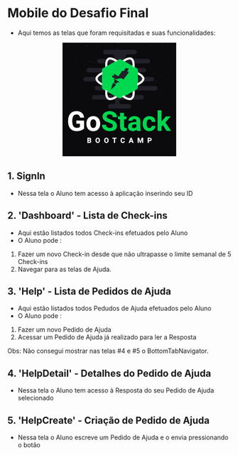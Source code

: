 # Mobile do Desafio Final

- Aqui temos as telas que foram requisitadas e suas funcionalidades:

<p align="center">
  <img width="256" height="256" src="../gostack-256x256.png">
</p>

## 1. SignIn

- Nessa tela o Aluno tem acesso à aplicação inserindo seu ID

## 2. 'Dashboard' - Lista de Check-ins

- Aqui estão listados todos Check-ins efetuados pelo Aluno
- O Aluno pode :

1. Fazer um novo Check-in desde que não ultrapasse o limite semanal de 5 Check-ins
2. Navegar para as telas de Ajuda.

## 3. 'Help' - Lista de Pedidos de Ajuda

- Aqui estão listados todos Pedudos de Ajuda efetuados pelo Aluno
- O Aluno pode :

1. Fazer um novo Pedido de Ajuda
2. Acessar um Pedido de Ajuda já realizado para ler a Resposta

Obs: Não consegui mostrar nas telas #4 e #5 o BottomTabNavigator.

## 4. 'HelpDetail' - Detalhes do Pedido de Ajuda

- Nessa tela o Aluno tem acesso à Resposta do seu Pedido de Ajuda selecionado

## 5. 'HelpCreate' - Criação de Pedido de Ajuda

- Nessa tela o Aluno escreve um Pedido de Ajuda e o envia pressionando o botão
